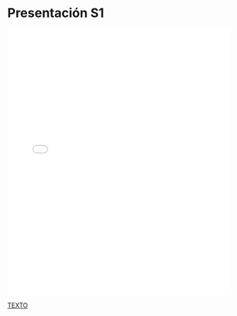 # Presentación S1

<MDXLayout>
  <embed src="/assets/files/02-Presentacion-S1-b9fe7215a7c5e0a3efe5bff35ac911d2.pdf" type="application/pdf" width="100%" height="600px" />
</MDXLayout>

[TEXTO](../../static/PDFs/02-presentacion-S1.pdf)

